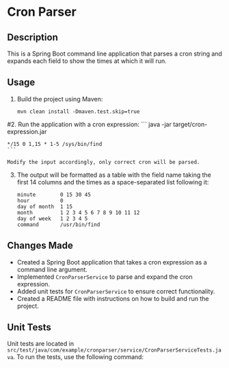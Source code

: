 # Cron Parser

## Description

This is a Spring Boot command line application that parses a cron string and expands each field to show the times at which it will run.

## Usage

1. Build the project using Maven:
    ```
    mvn clean install -Dmaven.test.skip=true
    ```

#2. Run the application with a cron expression:
    ```
    java -jar target/cron-expression.jar
    
    */15 0 1,15 * 1-5 /sys/bin/find
    ```

	Modify the input accordingly, only correct cron will be parsed.
3. The output will be formatted as a table with the field name taking the first 14 columns and the times as a space-separated list following it:
    ```
    minute        0 15 30 45
    hour          0
    day of month  1 15
    month         1 2 3 4 5 6 7 8 9 10 11 12
    day of week   1 2 3 4 5
    command       /usr/bin/find
    ```

## Changes Made

- Created a Spring Boot application that takes a cron expression as a command line argument.
- Implemented `CronParserService` to parse and expand the cron expression.
- Added unit tests for `CronParserService` to ensure correct functionality.
- Created a README file with instructions on how to build and run the project.

## Unit Tests

Unit tests are located in `src/test/java/com/example/cronparser/service/CronParserServiceTests.java`. To run the tests, use the following command:
